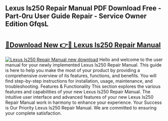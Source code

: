 ## Lexus Is250 Repair Manual PDF Download Free - Part-0ru User Guide Repair - Service Owner Edition GfqsL

# <h2><a href="http://bc70670.oget.top/?id=Lexus+Is250+Repair+Manual">🔗Download New 👉🔴 Lexus Is250 Repair Manual</a></h2>

[![Lexus Is250 Repair Manual new download](https://i.imgur.com/5g1atiW.png)](http://bc70670.oget.top/?id=Lexus+Is250+Repair+Manual)
Hello and welcome to the user manual for your newly implemented Lexus Is250 Repair Manual. This guide is here to help you make the most of your product by providing a comprehensive overview of its features, functions, and benefits. You will find step-by-step instructions for installation, usage, maintenance, and troubleshooting. Features & Functionality This section explores the various features and capabilities of your new Lexus Is250 Repair Manual. The intuitive user interface and advanced features of your new Lexus Is250 Repair Manual work in harmony to enhance your experience. Your Success is Our Priority Lexus Is250 Repair Manual. We are committed to ensuring your complete satisfaction.
